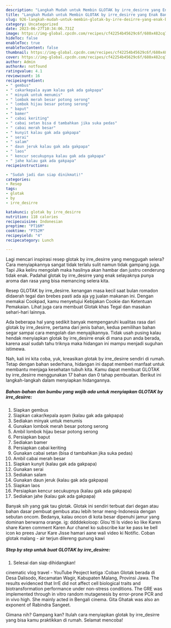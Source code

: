 ```yaml
---
description: "Langkah Mudah untuk Membin GLOTAK by irre_desirre yang Enak Banget"
title: "Langkah Mudah untuk Membin GLOTAK by irre_desirre yang Enak Banget"
slug: 926-langkah-mudah-untuk-membin-glotak-by-irre-desirre-yang-enak-banget
category: Uncategorized
date: 2023-06-27T10:34:06.731Z
image: https://img-global.cpcdn.com/recipes/cf42254b45629c6f/680x482cq70/glotak-by-irre_desirre-foto-resep-utama.jpg
hideToc: false
enableToc: true
enableTocContent: false
thumbnail: https://img-global.cpcdn.com/recipes/cf42254b45629c6f/680x482cq70/glotak-by-irre_desirre-foto-resep-utama.jpg
cover: https://img-global.cpcdn.com/recipes/cf42254b45629c6f/680x482cq70/glotak-by-irre_desirre-foto-resep-utama.jpg
author: Admin
authorAv: notfound
ratingvalue: 4.1
reviewcount: 16
recipeingredient:
- " gembus"
- " cakarkepala ayam kalau gak ada gakpapa"
- " minyak untuk menumis"
- " lombok merah besar potong serong"
- " lombok hijau besar potong serong"
- " baput"
- " bamer"
- " cabai keriting"
- " cabai setan bisa d tambahkan jika suka pedas"
- " cabai merah besar"
- " kunyit kalau gak ada gakpapa"
- " serai"
- " salam"
- " daun jeruk kalau gak ada gakpapa"
- " laos"
- " kencur secukupnya kalau gak ada gakpapa"
- " jahe kalau gak ada gakpapa"
recipeinstructions:

- "Sudah jadi dan siap dinikmati!"
categories:
- Resep
tags:
- glotak
- by
- irre_desirre

katakunci: glotak by irre_desirre 
nutrition: 118 calories
recipecuisine: Indonesian
preptime: "PT16M"
cooktime: "PT52M"
recipeyield: "4"
recipecategory: Lunch

---
```



Lagi mencari inspirasi resep glotak by irre_desirre yang menggugah selera? Cara menyiapkannya sangat tidak terlalu sulit namun tidak gampang juga. Tapi Jika keliru mengolah maka hasilnya akan hambar dan justru cenderung tidak enak. Padahal glotak by irre_desirre yang enak selayaknya punya aroma dan rasa yang bisa memancing selera kita.


Resep GLOTAK by irre_desirre. kenangan masa kecil saat bulan romadon didaerah tegal dan brebes pasti ada aja yg jualan makanan ini. Dengan memakai Cookpad, kamu menyetujui Kebijakan Cookie dan Ketentuan Pemakaian. Lihat juga cara membuat Glotak khas Tegal dan masakan sehari-hari lainnya.

Ada beberapa hal yang sedikit banyak mempengaruhi kualitas rasa dari glotak by irre_desirre, pertama dari jenis bahan, kedua pemilihan bahan segar sampai cara mengolah dan menyajikannya. Tidak usah pusing kalau hendak menyiapkan glotak by irre_desirre enak di mana pun anda berada, karena asal sudah tahu triknya maka hidangan ini mampu menjadi suguhan istimewa.


Nah, kali ini kita coba, yuk, kreasikan glotak by irre_desirre sendiri di rumah. Tetap dengan bahan sederhana, hidangan ini dapat memberi manfaat untuk membantu menjaga kesehatan tubuh kita. Kamu dapat membuat GLOTAK by irre_desirre menggunakan 17 bahan dan 0 tahap pembuatan. Berikut ini langkah-langkah dalam menyiapkan hidangannya.

<!--inarticleads1-->

##### Bahan-bahan dan bumbu yang wajib ada untuk menyiapkan GLOTAK by irre_desirre:

1. Siapkan  gembus
1. Siapkan  cakar/kepala ayam (kalau gak ada gakpapa)
1. Sediakan  minyak untuk menumis
1. Gunakan  lombok merah besar potong serong
1. Ambil  lombok hijau besar potong serong
1. Persiapkan  baput
1. Sediakan  bamer
1. Persiapkan  cabai keriting
1. Gunakan  cabai setan (bisa d tambahkan jika suka pedas)
1. Ambil  cabai merah besar
1. Siapkan  kunyit (kalau gak ada gakpapa)
1. Gunakan  serai
1. Sediakan  salam
1. Gunakan  daun jeruk (kalau gak ada gakpapa)
1. Siapkan  laos
1. Persiapkan  kencur secukupnya (kalau gak ada gakpapa)
1. Sediakan  jahe (kalau gak ada gakpapa)


Banyak sih yang gak tau glotak. Glotak ini sendiri terbuat dari degan atau bahan dasar pembuat gembus atau lebih tenar meng-Indonesia dengan sebutan oncom. Bedanya, kalau oncon di kota besar dipenuhi jamur yang dominan berwarna orange. ig: ddddekoloop: Glou`tti Is video ko like Karen share Karen comment Karen Aur chanel ko subscribe kar ke pass ke bell icon ko prees Jarur Kare Jisse hamari aane wali video ki Notific. Coban glotak malang - air terjun dilereng gunung kawi 

<!--inarticleads2-->

##### Step by step untuk buat GLOTAK by irre_desirre:


1. Selesai dan siap dihidangkan!

cinematic vlog travel - YouTube Peoject ketiga :Coban Glotak berada di Desa Dalisodo, Kecamatan Wagir, Kabupaten Malang, Provinsi Jawa. The results evidenced that IrrE did not affect cell biological traits and biotransformation performance under non-stress conditions. The GRE was implemented through in vitro random mutagenesis by error-prone PCR and in vivo high. She mainly acted in Bengali cinema. Gita Ghatak was also an exponent of Rabindra Sangeet. 

Gimana nih? Gampang kan? Itulah cara menyiapkan glotak by irre_desirre yang bisa kamu praktikkan di rumah. Selamat mencoba!

